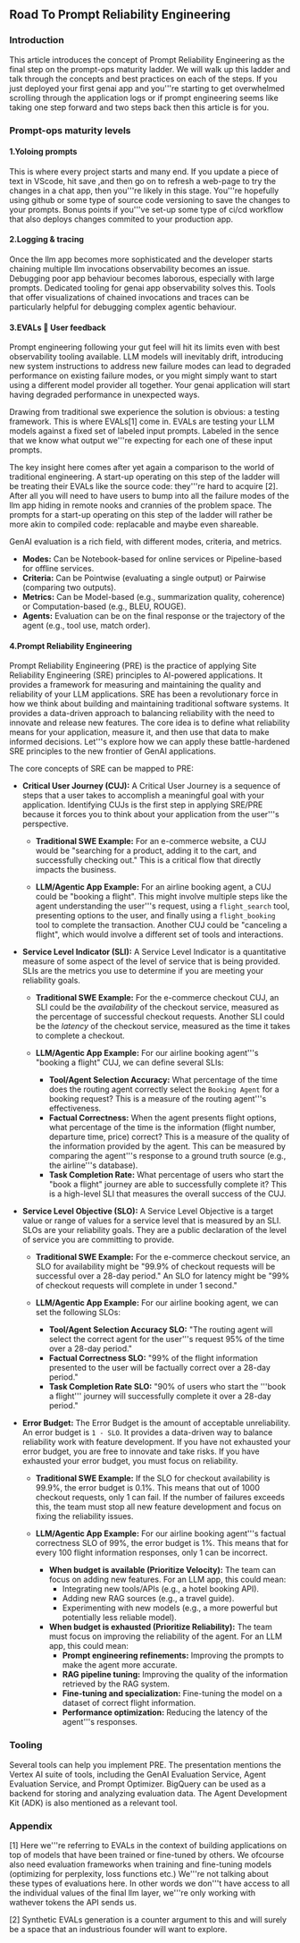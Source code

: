## Road To Prompt Reliability Engineering
### Introduction
This article introduces the concept of Prompt Reliability Engineering as the final step on the prompt-ops maturity ladder. We will walk up this ladder and talk through the concepts and best practices on each of the steps. If you just deployed your first genai app and you'''re starting to get overwhelmed scrolling through the application logs or if prompt engineering  seems like taking one step forward and two steps back then this article is for you.

### Prompt-ops maturity levels
#### 1.Yoloing prompts
This is where every project starts and many end. If you update a piece of text in VScode, hit save ,and then go on to refresh a web-page to try the changes in a chat app, then you'''re likely in this stage. You'''re hopefully using github or some type of source code versioning to save the changes to your prompts. Bonus points if you'''ve set-up some type of ci/cd workflow that also deploys changes commited to your production app.
#### 2.Logging & tracing
Once the llm app becomes more sophisticated and the developer starts chaining multiple llm invocations observability becomes an issue. Debugging poor app behaviour becomes laborous, especially with large prompts. Dedicated tooling for genai app observability solves this. Tools that offer visualizations of chained invocations and traces can be particularly helpful for debugging complex agentic behaviour.
#### 3.EVALs 🤝 User feedback
Prompt engineering following your gut feel will hit its limits even with best observability tooling available. LLM models will inevitably drift, introducing new system instructions to address new failure modes can lead to degraded performance on existing failure modes, or you might simply want to start using a different model provider all together. Your genai application will start having degraded performance in unexpected ways.

Drawing from traditional swe experience the solution is obvious: a testing framework. This is where EVALs[1] come in. EVALs are testing your LLM models against a fixed set of labeled input prompts. Labeled in the sence that we know what output we'''re expecting for each one of these input prompts.

The key insight here comes after yet again a comparison to the world of traditional engineering. A start-up operating on this step of the ladder will be treating their EVALs like the source code: they'''re hard to acquire [2]. After all you will need to have users to bump into all the failure modes of the llm app hiding in remote nooks and crannies of the problem space. The prompts for a start-up operating on this step of the ladder will rather be more akin to compiled code: replacable and maybe even shareable.

GenAI evaluation is a rich field, with different modes, criteria, and metrics.
*   **Modes:** Can be Notebook-based for online services or Pipeline-based for offline services.
*   **Criteria:** Can be Pointwise (evaluating a single output) or Pairwise (comparing two outputs).
*   **Metrics:** Can be Model-based (e.g., summarization quality, coherence) or Computation-based (e.g., BLEU, ROUGE).
*   **Agents:** Evaluation can be on the final response or the trajectory of the agent (e.g., tool use, match order).

#### 4.Prompt Reliability Engineering
Prompt Reliability Engineering (PRE) is the practice of applying Site Reliability Engineering (SRE) principles to AI-powered applications. It provides a framework for measuring and maintaining the quality and reliability of your LLM applications. SRE has been a revolutionary force in how we think about building and maintaining traditional software systems. It provides a data-driven approach to balancing reliability with the need to innovate and release new features. The core idea is to define what reliability means for your application, measure it, and then use that data to make informed decisions. Let'''s explore how we can apply these battle-hardened SRE principles to the new frontier of GenAI applications.

The core concepts of SRE can be mapped to PRE:

*   **Critical User Journey (CUJ):** A Critical User Journey is a sequence of steps that a user takes to accomplish a meaningful goal with your application. Identifying CUJs is the first step in applying SRE/PRE because it forces you to think about your application from the user'''s perspective.

    *   **Traditional SWE Example:** For an e-commerce website, a CUJ would be "searching for a product, adding it to the cart, and successfully checking out." This is a critical flow that directly impacts the business.

    *   **LLM/Agentic App Example:** For an airline booking agent, a CUJ could be "booking a flight". This might involve multiple steps like the agent understanding the user'''s request, using a `flight_search` tool, presenting options to the user, and finally using a `flight_booking` tool to complete the transaction. Another CUJ could be "canceling a flight", which would involve a different set of tools and interactions.

*   **Service Level Indicator (SLI):** A Service Level Indicator is a quantitative measure of some aspect of the level of service that is being provided. SLIs are the metrics you use to determine if you are meeting your reliability goals.

    *   **Traditional SWE Example:** For the e-commerce checkout CUJ, an SLI could be the *availability* of the checkout service, measured as the percentage of successful checkout requests. Another SLI could be the *latency* of the checkout service, measured as the time it takes to complete a checkout.

    *   **LLM/Agentic App Example:** For our airline booking agent'''s "booking a flight" CUJ, we can define several SLIs:
        *   **Tool/Agent Selection Accuracy:** What percentage of the time does the routing agent correctly select the `Booking Agent` for a booking request? This is a measure of the routing agent'''s effectiveness.
        *   **Factual Correctness:** When the agent presents flight options, what percentage of the time is the information (flight number, departure time, price) correct? This is a measure of the quality of the information provided by the agent. This can be measured by comparing the agent'''s response to a ground truth source (e.g., the airline'''s database).
        *   **Task Completion Rate:** What percentage of users who start the "book a flight" journey are able to successfully complete it? This is a high-level SLI that measures the overall success of the CUJ.

*   **Service Level Objective (SLO):** A Service Level Objective is a target value or range of values for a service level that is measured by an SLI. SLOs are your reliability goals. They are a public declaration of the level of service you are committing to provide.

    *   **Traditional SWE Example:** For the e-commerce checkout service, an SLO for availability might be "99.9% of checkout requests will be successful over a 28-day period." An SLO for latency might be "99% of checkout requests will complete in under 1 second."

    *   **LLM/Agentic App Example:** For our airline booking agent, we can set the following SLOs:
        *   **Tool/Agent Selection Accuracy SLO:** "The routing agent will select the correct agent for the user'''s request 95% of the time over a 28-day period."
        *   **Factual Correctness SLO:** "99% of the flight information presented to the user will be factually correct over a 28-day period."
        *   **Task Completion Rate SLO:** "90% of users who start the '''book a flight''' journey will successfully complete it over a 28-day period."

*   **Error Budget:** The Error Budget is the amount of acceptable unreliability. An error budget is `1 - SLO`. It provides a data-driven way to balance reliability work with feature development. If you have not exhausted your error budget, you are free to innovate and take risks. If you have exhausted your error budget, you must focus on reliability.

    *   **Traditional SWE Example:** If the SLO for checkout availability is 99.9%, the error budget is 0.1%. This means that out of 1000 checkout requests, only 1 can fail. If the number of failures exceeds this, the team must stop all new feature development and focus on fixing the reliability issues.

    *   **LLM/Agentic App Example:** For our airline booking agent'''s factual correctness SLO of 99%, the error budget is 1%. This means that for every 100 flight information responses, only 1 can be incorrect.
        *   **When budget is available (Prioritize Velocity):** The team can focus on adding new features. For an LLM app, this could mean:
            *   Integrating new tools/APIs (e.g., a hotel booking API).
            *   Adding new RAG sources (e.g., a travel guide).
            *   Experimenting with new models (e.g., a more powerful but potentially less reliable model).
        *   **When budget is exhausted (Prioritize Reliability):** The team must focus on improving the reliability of the agent. For an LLM app, this could mean:
            *   **Prompt engineering refinements:** Improving the prompts to make the agent more accurate.
            *   **RAG pipeline tuning:** Improving the quality of the information retrieved by the RAG system.
            *   **Fine-tuning and specialization:** Fine-tuning the model on a dataset of correct flight information.
            *   **Performance optimization:** Reducing the latency of the agent'''s responses.

### Tooling
Several tools can help you implement PRE. The presentation mentions the Vertex AI suite of tools, including the GenAI Evaluation Service, Agent Evaluation Service, and Prompt Optimizer. BigQuery can be used as a backend for storing and analyzing evaluation data. The Agent Development Kit (ADK) is also mentioned as a relevant tool.

### Appendix

[1] Here we'''re referring to EVALs in the context of building applications on top of models that have been trained or fine-tuned by others. We ofcourse also need evaluation frameworks when training and fine-tuning models (optimizing for perplexity, loss functions etc.) We'''re not talking about these types of evaluations here. In other words we don'''t have access to all the individual values of the final llm layer, we'''re only working with wathever tokens the API sends us.

[2] Synthetic EVALs generation is a counter argument to this and will surely be a space that an industrious founder will want to explore.
